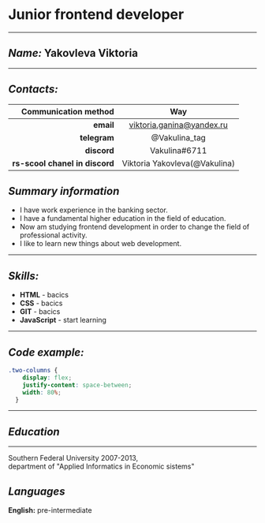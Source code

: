 # __Junior frontend developer__
---
## _Name:_  Yakovleva Viktoria 
---
## _Contacts:_  
 Сommunication method |Way
---------------------:|:--------:
__email__| viktoria.ganina@yandex.ru
__telegram__| @Vakulina_tag 
__discord__| Vakulina#6711
__rs-scool chanel in discord__| Viktoria Yakovleva(@Vakulina)

## _Summary information_  
- I have work experience in the banking sector.  
- I have a fundamental higher education in the field of education.   
- Now am studying frontend development in order to change the field of professional activity.  
- I like to learn new things about web development.  
---
## _Skills:_
- __HTML__ - bacics  
- __CSS__  - bacics  
- __GIT__  - bacics  
- __JavaScript__ - start learning  
---
## _Code example:_
```CSS
.two-columns {
    display: flex;
    justify-content: space-between;
    width: 80%;
  }
```
---
## _Education_
---
Southern Federal University 2007-2013,  
department of "Applied Informatics in Economic sistems"

## _Languages_
__English:__ pre-intermediate

